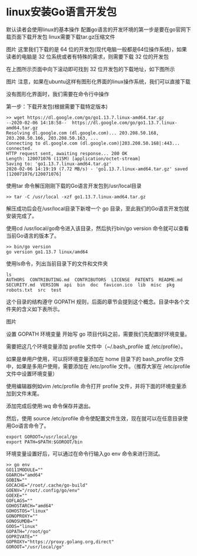 # linux安装Go语言开发包

默认读者会使用linux的基本操作
配置go语言的开发环境的第一步是要在go官网下载页面下载开发包
linux需要下载tar.gz压缩文件

图片
这里我们下载的是 64 位的开发包(现代电脑一般都是64位操作系统)，如果读者的电脑是 32 位系统或者有特殊的需求，则需要下载 32 位的开发包

在上图所示页面中向下滚动即可找到 32 位开发包的下载地址，如下图所示

图片
注意，如果在ubuntu这样有图形化界面的linux操作系统，我们可以直接下载

没有图形化界面时，我们需要在命令行中操作

第一步：下载开发包(根据需要下载特定版本)

```
>> wget https://dl.google.com/go/go1.13.7.linux-amd64.tar.gz
--2020-02-06 14:18:58--  https://dl.google.com/go/go1.13.7.linux-amd64.tar.gz
Resolving dl.google.com (dl.google.com)... 203.208.50.168, 203.208.50.166, 203.208.50.163, ...
Connecting to dl.google.com (dl.google.com)|203.208.50.168|:443... connected.
HTTP request sent, awaiting response... 200 OK
Length: 120071076 (115M) [application/octet-stream]
Saving to: 'go1.13.7.linux-amd64.tar.gz'
2020-02-06 14:19:19 (7.72 MB/s) - 'go1.13.7.linux-amd64.tar.gz' saved [120071076/120071076]
```
使用tar 命令解压刚刚下载的Go语言开发包到/usr/local目录
```
>> tar -C /usr/local -xzf go1.13.7.linux-amd64.tar.gz
```
解压成功后会在/usr/local目录下新增一个 go 目录，至此我们的Go语言开发包就安装完成了。

使用cd /usr/local/go命令进入该目录，然后执行bin/go version 命令就可以查看当前Go语言的版本了。
```
>> bin/go version
go version go1.13.7 linux/amd64
```
使用ls命令，列出当前目录下的文件和文件夹
```
ls
AUTHORS  CONTRIBUTING.md  CONTRIBUTORS  LICENSE  PATENTS  README.md  SECURITY.md  VERSION  api  bin  doc  favicon.ico  lib  misc  pkg  robots.txt  src  test
```
这个目录的结构遵守 GOPATH 规则，后面的章节会提到这个概念。目录中各个文件夹的含义如下表所示。

图片

设置 GOPATH 环境变量
开始写 go 项目代码之前，需要我们先配置好环境变量。

需要把这几个环境变量添加 profile 文件中（~/.bash_profile 或 /etc/profile）。

如果是单用户使用，可以将环境变量添加在 home 目录下的 bash_profile 文件中，如果是多用户使用，需要添加在 /etc/profile 文件。（推荐大家在 /etc/profile 文件中设置环境变量）

使用编辑器例如vim /etc/profile 命令打开 profile 文件，并将下面的环境变量添加到文件末尾。

添加完成后使用:wq 命令保存并退出。

然后，使用 source /etc/profile 命令使配置文件生效，现在就可以在任意目录使用Go语言命令了。
```
export GOROOT=/usr/local/go
export PATH=$PATH:$GOROOT/bin
```
环境变量设置好后，可以通过在命令行输入go env 命令来进行测试。

```
>> go env
GO111MODULE=""
GOARCH="amd64"
GOBIN=""
GOCACHE="/root/.cache/go-build"
GOENV="/root/.config/go/env"
GOEXE=""
GOFLAGS=""
GOHOSTARCH="amd64"
GOHOSTOS="linux"
GONOPROXY=""
GONOSUMDB=""
GOOS="linux"
GOPATH="/root/go"
GOPRIVATE=""
GOPROXY="https://proxy.golang.org,direct"
GOROOT="/usr/local/go"
```